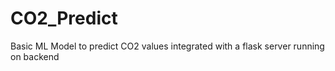# CO2_Predict

Basic ML Model to predict CO2 values integrated with a flask server running on backend
